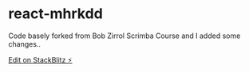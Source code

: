 # react-mhrkdd
Code basely forked from Bob Zirrol Scrimba Course and I added some changes..

[Edit on StackBlitz ⚡️](https://stackblitz.com/edit/react-mhrkdd)